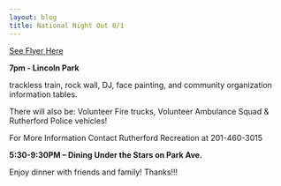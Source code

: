 ```yaml
---
layout: blog
title: National Night Out 8/1
---
```


[See Flyer Here](https://storage.googleapis.com/static.rutherford-nj.com/recreation/posts/National%20night%20out%202017.pdf)

**7pm - Lincoln Park**

trackless train, rock wall, DJ, face painting,
and community organization information tables.

There will also be: Volunteer Fire trucks, Volunteer Ambulance Squad & Rutherford Police vehicles!

For More Information Contact Rutherford Recreation at 201-460-3015

**5:30-9:30PM – Dining Under the Stars on Park Ave.**

Enjoy dinner with friends and family! Thanks!!!
